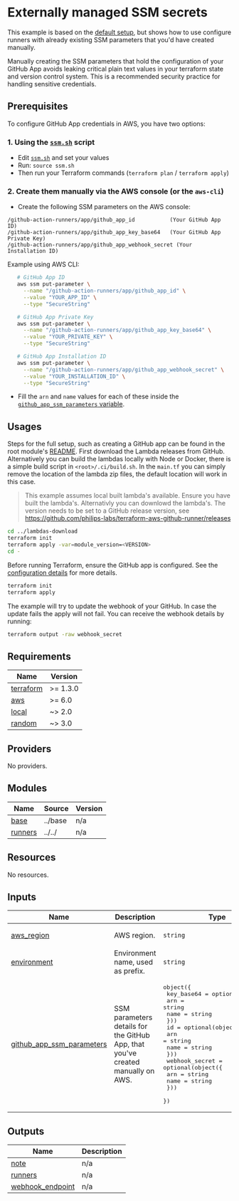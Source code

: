 # Externally managed SSM secrets

This example is based on the [default setup](../default/README.md), but shows how to use configure runners with already existing SSM parameters that you'd have created manually.

Manually creating the SSM parameters that hold the configuration of your GitHub App avoids leaking critical plain text values in your terraform state and version control system. This is a recommended security practice for handling sensitive credentials.

## Prerequisites

To configure GitHub App credentials in AWS, you have two options:

### 1. Using the [`ssm.sh`](./ssm.sh) script

- Edit [`ssm.sh`](./ssm.sh) and set your values
- Run: `source ssm.sh`
- Then run your Terraform commands (`terraform plan` / `terraform apply`)

### 2. Create them manually via the AWS console (or the `aws-cli`)

- Create the following SSM parameters on the AWS console:

```
/github-action-runners/app/github_app_id           (Your GitHub App ID)
/github-action-runners/app/github_app_key_base64   (Your GitHub App Private Key)
/github-action-runners/app/github_app_webhook_secret (Your Installation ID)
```

Example using AWS CLI:

```bash
   # GitHub App ID
   aws ssm put-parameter \
     --name "/github-action-runners/app/github_app_id" \
     --value "YOUR_APP_ID" \
     --type "SecureString"

   # GitHub App Private Key
   aws ssm put-parameter \
     --name "/github-action-runners/app/github_app_key_base64" \
     --value "YOUR_PRIVATE_KEY" \
     --type "SecureString"

   # GitHub App Installation ID
   aws ssm put-parameter \
     --name "/github-action-runners/app/github_app_webhook_secret" \
     --value "YOUR_INSTALLATION_ID" \
     --type "SecureString"
```

- Fill the `arn` and `name` values for each of these inside the [`github_app_ssm_parameters` variable](./variables.tf).

## Usages

Steps for the full setup, such as creating a GitHub app can be found in the root module's [README](https://github.com/philips-labs/terraform-aws-github-runner). First download the Lambda releases from GitHub. Alternatively you can build the lambdas locally with Node or Docker, there is a simple build script in `<root>/.ci/build.sh`. In the `main.tf` you can simply remove the location of the lambda zip files, the default location will work in this case.

> This example assumes local built lambda's available. Ensure you have built the lambda's. Alternativly you can downlowd the lambda's. The version needs to be set to a GitHub release version, see https://github.com/philips-labs/terraform-aws-github-runner/releases

```bash
cd ../lambdas-download
terraform init
terraform apply -var=module_version=<VERSION>
cd -
```

Before running Terraform, ensure the GitHub app is configured. See the [configuration details](https://github.com/philips-labs/terraform-aws-github-runner#usages) for more details.

```bash
terraform init
terraform apply
```

The example will try to update the webhook of your GitHub. In case the update fails the apply will not fail. You can receive the webhook details by running:

```bash
terraform output -raw webhook_secret
```

<!-- BEGIN_TF_DOCS -->
## Requirements

| Name | Version |
|------|---------|
| <a name="requirement_terraform"></a> [terraform](#requirement\_terraform) | >= 1.3.0 |
| <a name="requirement_aws"></a> [aws](#requirement\_aws) | >= 6.0 |
| <a name="requirement_local"></a> [local](#requirement\_local) | ~> 2.0 |
| <a name="requirement_random"></a> [random](#requirement\_random) | ~> 3.0 |

## Providers

No providers.

## Modules

| Name | Source | Version |
|------|--------|---------|
| <a name="module_base"></a> [base](#module\_base) | ../base | n/a |
| <a name="module_runners"></a> [runners](#module\_runners) | ../../ | n/a |

## Resources

No resources.

## Inputs

| Name | Description | Type | Default | Required |
|------|-------------|------|---------|:--------:|
| <a name="input_aws_region"></a> [aws\_region](#input\_aws\_region) | AWS region. | `string` | `"eu-west-1"` | no |
| <a name="input_environment"></a> [environment](#input\_environment) | Environment name, used as prefix. | `string` | `null` | no |
| <a name="input_github_app_ssm_parameters"></a> [github\_app\_ssm\_parameters](#input\_github\_app\_ssm\_parameters) | SSM parameters details for the GitHub App, that you've created manually on AWS. | <pre>object({<br/>    key_base64 = optional(object({<br/>      arn  = string<br/>      name = string<br/>    }))<br/>    id = optional(object({<br/>      arn  = string<br/>      name = string<br/>    }))<br/>    webhook_secret = optional(object({<br/>      arn  = string<br/>      name = string<br/>    }))<br/>  })</pre> | `{}` | no |

## Outputs

| Name | Description |
|------|-------------|
| <a name="output_note"></a> [note](#output\_note) | n/a |
| <a name="output_runners"></a> [runners](#output\_runners) | n/a |
| <a name="output_webhook_endpoint"></a> [webhook\_endpoint](#output\_webhook\_endpoint) | n/a |
<!-- END_TF_DOCS -->
